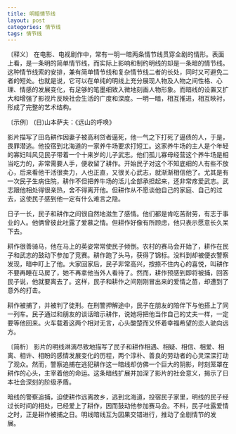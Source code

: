 ```yaml
---
title: 明暗情节线
layout: post
categories: 情节线
tags: 情节线
---
```


〔释义〕 在电影、电视剧作中，常有一明一暗两条情节线贯穿全剧的情形。表面上看，是一条明的简单情节线，而实际上影响和制约明线的却是一条暗的情节线。这种情节线索的安排，兼有简单情节线和复杂情节线二者的长处，同时又可避免二者的短处。也就是说，它可以在单纯的明线上充分展现人物及人物之间性格、心理、情感的发展变化，有足够的笔墨细致入微地刻画人物形象。而暗线的设置又扩大和增强了影视片反映社会生活的广度和深度。一明一暗，相互推进，相互映衬，形成了完整的艺术结构。

〔示例〕 (日)山本萨夫：《远山的呼唤》

影片描写了田岛耕作因妻子被高利贷者逼死，他一气之下打死了逼债的人，于是，畏罪潜逃。他投宿到北海道的一家养牛场要求打短工。这家养牛场的主人是个年轻的寡妇叫风见民子带着一个十来岁的儿子武志。他们孤儿寡母经营这个养牛场是相当吃力的，非常需要人手，便收留了耕作。开始民子对这个不知底细的人有些不放心，后来看他干活很卖力，人也正直，又很关心武志，就渐渐相信他了。尤其是有一次民子生病住院，耕作不但把养牛场的活儿全部承担起来，还非常疼爱武志。武志跟他相处得很亲热，舍不得离开他。但耕作从不愿谈他自己的家庭、自己的过去，这使民子感到他一定有什么难言之隐。

日子一长，民子和耕作之间很自然地滋生了感情。他们都是肯吃苦耐劳，有志于事业的人。他俩曾彼此吐露了爱慕之情。但耕作好像有所顾虑，他只表示愿意长久呆下去。

耕作很善骑马，他在马上的英姿常常使民子倾倒。农村的赛马会开始了，耕作在民子和武志的鼓动下参加了竞赛。耕作跑了头马，获得了锦标。没料到却被便衣警察发现，暗中盯上了他。大家回家后，民子非常高兴，按捺不住内心的喜悦，叫耕作不要再睡在马房了，她不再拿他当外人看待了。然而，耕作预感到即将被捕，回答民子说，他就要离去了。这样，民子和耕作之间刚刚冒出来的爱情之苗，却遭到了意外的打击。

耕作被捕了，并被判了徒刑。在刑警押解途中，民子在朋友的陪伴下与他搭上了同一列车。民子通过和朋友的谈话暗示耕作，说她将把他当作自己的丈夫一样，一定要等他回来。火车载着这两个相对无言，心头酸楚而又怀着幸福希望的恋人驶向远方。

〔简析〕 影片的明线淋漓尽致地描写了民子和耕作相遇、相疑、相信、相爱、相离、相许、相盼的感情发展变化的历程，两个淳朴、善良的劳动者的心灵深深打动了观众。然而，警察追捕在逃犯耕作这一暗线却仿佛一个巨大的阴影，时刻笼罩在耕作的心头，主宰着他的命运。这条暗线扩展并加深了影片的社会意义，揭示了日本社会深刻的阶级矛盾。

暗线的警察追捕，迫使耕作远离故乡，逃到北海道，投宿民子家里，明线的民子经过长时间的相处，已经爱上了耕作，因而鼓动他参加赛马会。不料，民子吐露爱情之时，正是耕作被捕之日。明线暗线互为因果交错进行，推动了全剧情节的发展。 